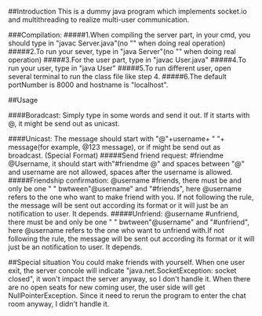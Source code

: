 ##Introduction
This is a dummy java program which implements socket.io and multithreading to realize multi-user communication.

###Compilation:
#####1.When compiling the server part, in your cmd, you should type in "javac Server.java"(no "" when doing real operation) 
#####2.To run your sever, type in "java Server"(no "" when doing real operation)
#####3.For the user part, type in "javac User.java"
#####4.To run your user, type in "java User" 
#####5.To run different user, open several terminal to run the class file like step 4.
#####6.The default  portNumber is 8000 and hostname is "localhost".

##Usage

####Boradcast: Simply type in some words and send it out. If it starts with @, it might be send out as unicast.

####Unicast: The message should start with "@"+username+ " "+ message(for example, @123 message), or if might be send out as broadcast. 
(Special Format)
#####Send friend request: #friendme @Username, it should start with"#friendme @" and spaces between "@" and username are not allowed, spaces after the username is allowed.
#####Friendship confirmation: @username #friends, there must be and only be one " " bwtween"@username" and "#friends", here @username refers to the one who want to make friend with you. If not following the rule, the message will be sent out according its format or it will just be an notification to user. It depends.
#####Unfriend: @username #unfriend, there must be and only be one " " bwtween"@username" and "#unfriend", here @username refers to the one who want to unfriend with.If not following the rule, the message will be sent out according its format or it will just be an notification to user. It depends.

##Special situation
You could make friends with yourself.
When one user exit, the server concole will indicate "java.net.SocketException: socket closed", it won't impact the server anyway, so I don't handle it.
When there are no open seats for new coming user, the user side will get NullPointerException. Since it need to rerun the program to enter the chat room anyway, I didn't handle it.
